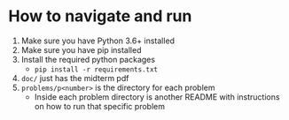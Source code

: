 # How to navigate and run
1. Make sure you have Python 3.6+ installed
2. Make sure you have pip installed
3. Install the required python packages
    * `pip install -r requirements.txt`
4. `doc/` just has the midterm pdf
5. `problems/p<number>` is the directory for each problem
    * Inside each problem directory is another README with instructions on how to run that specific problem
